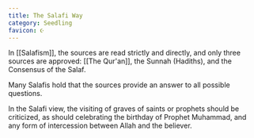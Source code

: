 ```yaml
---
title: The Salafi Way
category: Seedling
favicon: ☪️
---
```


In [[Salafism]], the sources are read strictly and directly, and only three sources are approved: [[The Qur'an]], the Sunnah (Hadiths), and the Consensus of the Salaf.

Many Salafis hold that the sources provide an answer to all possible questions.

In the Salafi view,  the visiting of graves of saints or prophets should be criticized, as should celebrating the birthday of Prophet Muhammad, and any form of intercession between Allah and the believer.
